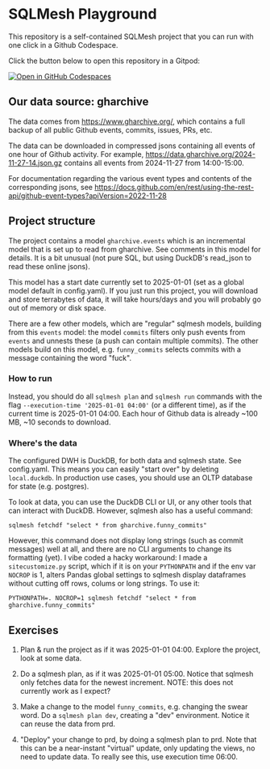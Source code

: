 # SQLMesh Playground

This repository is a self-contained SQLMesh project that you can run with one click in a
Github Codespace.

Click the button below to open this repository in a Gitpod:

[![Open in GitHub Codespaces](https://github.com/codespaces/badge.svg)](https://codespaces.new/michiel-de-muynck/sqlmesh_playground)

## Our data source: gharchive

The data comes from https://www.gharchive.org/, which contains a full backup
of all public Github events, commits, issues, PRs, etc.

The data can be downloaded in compressed jsons containing all events of one
hour of Github activity. For example, https://data.gharchive.org/2024-11-27-14.json.gz
contains all events from 2024-11-27 from 14:00-15:00.

For documentation regarding the various event types and contents of the
corresponding jsons, see
https://docs.github.com/en/rest/using-the-rest-api/github-event-types?apiVersion=2022-11-28

## Project structure

The project contains a model `gharchive.events` which is an incremental model that is
set up to read from gharchive. See comments in this model for details. It is a bit
unusual (not pure SQL, but using DuckDB's read_json to read these online jsons).

This model has a start date currently set to 2025-01-01 (set as a global model default
in config.yaml). If you just run this project, you will download and store terrabytes
of data, it will take hours/days and you will probably go out of memory or disk space.

There are a few other models, which are "regular" sqlmesh models, building from this
`events` model: the model `commits` filters only push events from `events` and unnests
these (a push can contain multiple commits). The other models build on this model, e.g.
`funny_commits` selects commits with a message containing the word "fuck".

### How to run

Instead, you should do all `sqlmesh plan` and `sqlmesh run` commands with the flag
`--execution-time '2025-01-01 04:00'` (or a different time), as if the current time is
2025-01-01 04:00. Each hour of Github data is already ~100 MB, ~10 seconds to download.

### Where's the data

The configured DWH is DuckDB, for both data and sqlmesh state. See config.yaml.
This means you can easily "start over" by deleting `local.duckdb`. In production use
cases, you should use an OLTP database for state (e.g. postgres).

To look at data, you can use the DuckDB CLI or UI, or any other tools that can
interact with DuckDB. However, sqlmesh also has a useful command:
```
sqlmesh fetchdf "select * from gharchive.funny_commits"
```

However, this command does not display long strings (such as commit messages) well at
all, and there are no CLI arguments to change its formatting (yet). I vibe coded a hacky
workaround: I made a `sitecustomize.py` script, which if it is on your `PYTHONPATH`
and if the env var `NOCROP` is 1, alters Pandas global settings to sqlmesh display
dataframes without cutting off rows, colums or long strings. To use it:
```
PYTHONPATH=. NOCROP=1 sqlmesh fetchdf "select * from gharchive.funny_commits"
```

## Exercises

1. Plan & run the project as if it was 2025-01-01 04:00. Explore the project, look at
  some data.

2. Do a sqlmesh plan, as if it was 2025-01-01 05:00. Notice that sqlmesh only
  fetches data for the newest increment. NOTE: this does not currently work as I expect?

3. Make a change to the model `funny_commits`, e.g. changing the swear word.
  Do a `sqlmesh plan dev`, creating a "dev" environment. Notice it can reuse the data
  from prd.

4. "Deploy" your change to prd, by doing a sqlmesh plan to prd. Note that this can be
  a near-instant "virtual" update, only updating the views, no need to update data.
  To really see this, use execution time 06:00.
